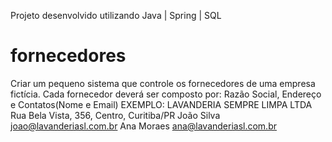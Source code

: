Projeto desenvolvido utilizando Java | Spring | SQL

# fornecedores
Criar um pequeno sistema que controle os fornecedores de uma empresa fictícia. Cada fornecedor deverá ser composto por: Razão Social, Endereço e Contatos(Nome e Email)
EXEMPLO:
LAVANDERIA SEMPRE LIMPA LTDA
Rua Bela Vista, 356, Centro, Curitiba/PR
João Silva joao@lavanderiasl.com.br
Ana Moraes ana@lavanderiasl.com.br

